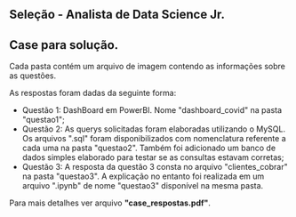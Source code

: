 ## Seleção - Analista de Data Science Jr.
## Case para solução.

Cada pasta contém um arquivo de imagem contendo as informações sobre as questões.

As respostas foram dadas da seguinte forma:
- Questão 1: DashBoard em PowerBI. Nome "dashboard_covid" na pasta "questao1";
- Questão 2: As querys solicitadas foram elaboradas utilizando o MySQL. Os arquivos ".sql" foram disponibilizados com nomenclatura referente a cada uma na pasta "questao2". Também foi adicionado um banco de dados simples elaborado para testar se as consultas estavam corretas;
- Questão 3: A resposta da questão 3 consta no arquivo "clientes_cobrar" na pasta "questao3". A explicação no entanto foi realizada em um arquivo ".ipynb" de nome "questao3" disponível na mesma pasta.

Para mais detalhes ver arquivo **"case_respostas.pdf"**.